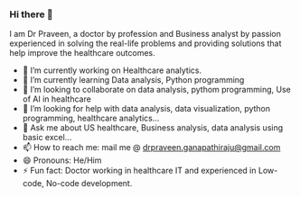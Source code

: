 ### Hi there 👋

I am Dr Praveen, a doctor by profession and Business analyst by passion experienced in solving the real-life problems and providing solutions that help improve the healthcare outcomes.

- 🔭 I’m currently working on Healthcare analytics.
- 🌱 I’m currently learning Data analysis, Python programming
- 👯 I’m looking to collaborate on data analysis, pythom programming, Use of AI in healthcare
- 🤔 I’m looking for help with data analysis, data visualization, python programming, healthcare analytics...
- 💬 Ask me about US healthcare, Business analysis, data analysis using basic excel...
- 📫 How to reach me: mail me @ drpraveen.ganapathiraju@gmail.com
- 😄 Pronouns: He/Him
- ⚡ Fun fact: Doctor working in healthcare IT and experienced in Low-code, No-code development.



<!--
**DrPraveen-BA/DrPraveen-BA** is a ✨ _special_ ✨ repository because its `README.md` (this file) appears on your GitHub profile.

Here are some ideas to get you started:

I am Dr Praveen, a doctor by profession and Business analyst by passion experienced in solving the real-life problems and providing solutions that help improve the healthcare outcomes.

- 🔭 I’m currently working on Healthcare analytics.
- 🌱 I’m currently learning Data analysis, Python programming
- 👯 I’m looking to collaborate on data analysis, pythom programming, Use of AI in healthcare
- 🤔 I’m looking for help with data analysis, data visualization, python programming, healthcare analytics...
- 💬 Ask me about US healthcare, Business analysis, data analysis using basic excel...
- 📫 How to reach me: mail me @ drpraveen.ganapathiraju@gmail.com
- 😄 Pronouns: He/Him
- ⚡ Fun fact: Doctor working in healthcare IT and experienced in Low-code, No-code development.

